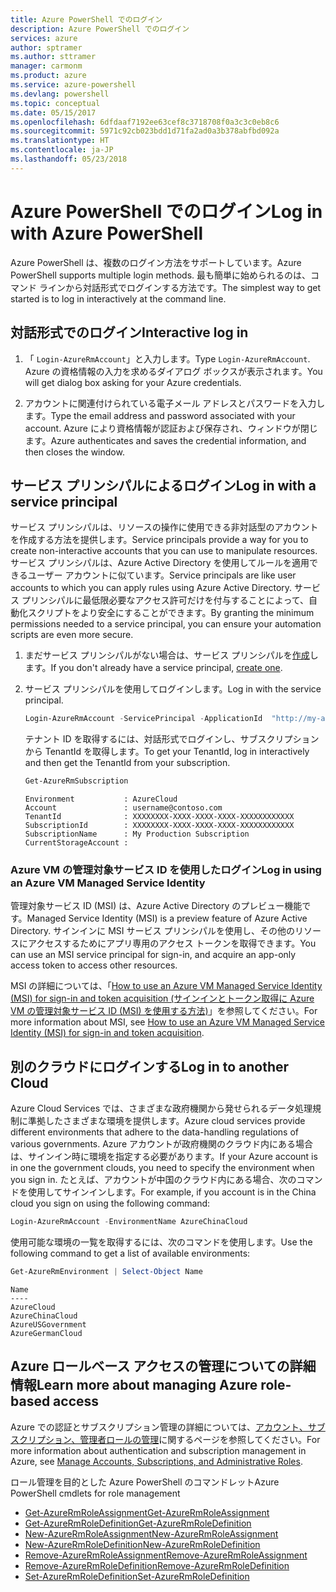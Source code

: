```yaml
---
title: Azure PowerShell でのログイン
description: Azure PowerShell でのログイン
services: azure
author: sptramer
ms.author: sttramer
manager: carmonm
ms.product: azure
ms.service: azure-powershell
ms.devlang: powershell
ms.topic: conceptual
ms.date: 05/15/2017
ms.openlocfilehash: 6dfdaaf7192ee63cef8c3718708f0a3c3c0eb8c6
ms.sourcegitcommit: 5971c92cb023bdd1d71fa2ad0a3b378abfbd092a
ms.translationtype: HT
ms.contentlocale: ja-JP
ms.lasthandoff: 05/23/2018
---
```

# <a name="log-in-with-azure-powershell"></a><span data-ttu-id="d3cad-103">Azure PowerShell でのログイン</span><span class="sxs-lookup"><span data-stu-id="d3cad-103">Log in with Azure PowerShell</span></span>

<span data-ttu-id="d3cad-104">Azure PowerShell は、複数のログイン方法をサポートしています。</span><span class="sxs-lookup"><span data-stu-id="d3cad-104">Azure PowerShell supports multiple login methods.</span></span> <span data-ttu-id="d3cad-105">最も簡単に始められるのは、コマンド ラインから対話形式でログインする方法です。</span><span class="sxs-lookup"><span data-stu-id="d3cad-105">The simplest way to get started is to log in interactively at the command line.</span></span>

## <a name="interactive-log-in"></a><span data-ttu-id="d3cad-106">対話形式でのログイン</span><span class="sxs-lookup"><span data-stu-id="d3cad-106">Interactive log in</span></span>

1. <span data-ttu-id="d3cad-107">「 `Login-AzureRmAccount`」と入力します。</span><span class="sxs-lookup"><span data-stu-id="d3cad-107">Type `Login-AzureRmAccount`.</span></span> <span data-ttu-id="d3cad-108">Azure の資格情報の入力を求めるダイアログ ボックスが表示されます。</span><span class="sxs-lookup"><span data-stu-id="d3cad-108">You will get dialog box asking for your Azure credentials.</span></span>

2. <span data-ttu-id="d3cad-109">アカウントに関連付けられている電子メール アドレスとパスワードを入力します。</span><span class="sxs-lookup"><span data-stu-id="d3cad-109">Type the email address and password associated with your account.</span></span> <span data-ttu-id="d3cad-110">Azure により資格情報が認証および保存され、ウィンドウが閉じます。</span><span class="sxs-lookup"><span data-stu-id="d3cad-110">Azure authenticates and saves the credential information, and then closes the window.</span></span>

## <a name="log-in-with-a-service-principal"></a><span data-ttu-id="d3cad-111">サービス プリンシパルによるログイン</span><span class="sxs-lookup"><span data-stu-id="d3cad-111">Log in with a service principal</span></span>

<span data-ttu-id="d3cad-112">サービス プリンシパルは、リソースの操作に使用できる非対話型のアカウントを作成する方法を提供します。</span><span class="sxs-lookup"><span data-stu-id="d3cad-112">Service principals provide a way for you to create non-interactive accounts that you can use to manipulate resources.</span></span> <span data-ttu-id="d3cad-113">サービス プリンシパルは、Azure Active Directory を使用してルールを適用できるユーザー アカウントに似ています。</span><span class="sxs-lookup"><span data-stu-id="d3cad-113">Service principals are like user accounts to which you can apply rules using Azure Active Directory.</span></span> <span data-ttu-id="d3cad-114">サービス プリンシパルに最低限必要なアクセス許可だけを付与することによって、自動化スクリプトをより安全にすることができます。</span><span class="sxs-lookup"><span data-stu-id="d3cad-114">By granting the minimum permissions needed to a service principal, you can ensure your automation scripts are even more secure.</span></span>

1. <span data-ttu-id="d3cad-115">まだサービス プリンシパルがない場合は、サービス プリンシパルを[作成](create-azure-service-principal-azureps.md)します。</span><span class="sxs-lookup"><span data-stu-id="d3cad-115">If you don't already have a service principal, [create one](create-azure-service-principal-azureps.md).</span></span>

2. <span data-ttu-id="d3cad-116">サービス プリンシパルを使用してログインします。</span><span class="sxs-lookup"><span data-stu-id="d3cad-116">Log in with the service principal.</span></span>

    ```powershell
    Login-AzureRmAccount -ServicePrincipal -ApplicationId  "http://my-app" -Credential $pscredential -TenantId $tenantid
    ```

    <span data-ttu-id="d3cad-117">テナント ID を取得するには、対話形式でログインし、サブスクリプションから TenantId を取得します。</span><span class="sxs-lookup"><span data-stu-id="d3cad-117">To get your TenantId, log in interactively and then get the TenantId from your subscription.</span></span>

    ```powershell
    Get-AzureRmSubscription
    ```

    ```
    Environment           : AzureCloud
    Account               : username@contoso.com
    TenantId              : XXXXXXXX-XXXX-XXXX-XXXX-XXXXXXXXXXXX
    SubscriptionId        : XXXXXXXX-XXXX-XXXX-XXXX-XXXXXXXXXXXX
    SubscriptionName      : My Production Subscription
    CurrentStorageAccount :
    ```

### <a name="log-in-using-an-azure-vm-managed-service-identity"></a><span data-ttu-id="d3cad-118">Azure VM の管理対象サービス ID を使用したログイン</span><span class="sxs-lookup"><span data-stu-id="d3cad-118">Log in using an Azure VM Managed Service Identity</span></span>

<span data-ttu-id="d3cad-119">管理対象サービス ID (MSI) は、Azure Active Directory のプレビュー機能です。</span><span class="sxs-lookup"><span data-stu-id="d3cad-119">Managed Service Identity (MSI) is a preview feature of Azure Active Directory.</span></span> <span data-ttu-id="d3cad-120">サインインに MSI サービス プリンシパルを使用し、その他のリソースにアクセスするためにアプリ専用のアクセス トークンを取得できます。</span><span class="sxs-lookup"><span data-stu-id="d3cad-120">You can use an MSI service principal for sign-in, and acquire an app-only access token to access other resources.</span></span>

<span data-ttu-id="d3cad-121">MSI の詳細については、「[How to use an Azure VM Managed Service Identity (MSI) for sign-in and token acquisition (サインインとトークン取得に Azure VM の管理対象サービス ID (MSI) を使用する方法)](/azure/active-directory/msi-how-to-get-access-token-using-msi)」を参照してください。</span><span class="sxs-lookup"><span data-stu-id="d3cad-121">For more information about MSI, see [How to use an Azure VM Managed Service Identity (MSI) for sign-in and token acquisition](/azure/active-directory/msi-how-to-get-access-token-using-msi).</span></span>

## <a name="log-in-to-another-cloud"></a><span data-ttu-id="d3cad-122">別のクラウドにログインする</span><span class="sxs-lookup"><span data-stu-id="d3cad-122">Log in to another Cloud</span></span>

<span data-ttu-id="d3cad-123">Azure Cloud Services では、さまざまな政府機関から発せられるデータ処理規制に準拠したさまざまな環境を提供します。</span><span class="sxs-lookup"><span data-stu-id="d3cad-123">Azure cloud services provide different environments that adhere to the data-handling regulations of various governments.</span></span> <span data-ttu-id="d3cad-124">Azure アカウントが政府機関のクラウド内にある場合は、サインイン時に環境を指定する必要があります。</span><span class="sxs-lookup"><span data-stu-id="d3cad-124">If your Azure account is in one the government clouds, you need to specify the environment when you sign in.</span></span> <span data-ttu-id="d3cad-125">たとえば、アカウントが中国のクラウド内にある場合、次のコマンドを使用してサインインします。</span><span class="sxs-lookup"><span data-stu-id="d3cad-125">For example, if you account is in the China cloud you sign on using the following command:</span></span>

```powershell
Login-AzureRmAccount -EnvironmentName AzureChinaCloud
```

<span data-ttu-id="d3cad-126">使用可能な環境の一覧を取得するには、次のコマンドを使用します。</span><span class="sxs-lookup"><span data-stu-id="d3cad-126">Use the following command to get a list of available environments:</span></span>

```powershell
Get-AzureRmEnvironment | Select-Object Name
```

```
Name
----
AzureCloud
AzureChinaCloud
AzureUSGovernment
AzureGermanCloud
```

## <a name="learn-more-about-managing-azure-role-based-access"></a><span data-ttu-id="d3cad-127">Azure ロールベース アクセスの管理についての詳細情報</span><span class="sxs-lookup"><span data-stu-id="d3cad-127">Learn more about managing Azure role-based access</span></span>

<span data-ttu-id="d3cad-128">Azure での認証とサブスクリプション管理の詳細については、[アカウント、サブスクリプション、管理者ロールの管理](/azure/active-directory/role-based-access-control-configure)に関するページを参照してください。</span><span class="sxs-lookup"><span data-stu-id="d3cad-128">For more information about authentication and subscription management in Azure, see [Manage Accounts, Subscriptions, and Administrative Roles](/azure/active-directory/role-based-access-control-configure).</span></span>

<span data-ttu-id="d3cad-129">ロール管理を目的とした Azure PowerShell のコマンドレット</span><span class="sxs-lookup"><span data-stu-id="d3cad-129">Azure PowerShell cmdlets for role management</span></span>

* [<span data-ttu-id="d3cad-130">Get-AzureRmRoleAssignment</span><span class="sxs-lookup"><span data-stu-id="d3cad-130">Get-AzureRmRoleAssignment</span></span>](/powershell/module/AzureRM.Resources/Get-AzureRmRoleAssignment)
* [<span data-ttu-id="d3cad-131">Get-AzureRmRoleDefinition</span><span class="sxs-lookup"><span data-stu-id="d3cad-131">Get-AzureRmRoleDefinition</span></span>](/powershell/module/AzureRM.Resources/Get-AzureRmRoleDefinition)
* [<span data-ttu-id="d3cad-132">New-AzureRmRoleAssignment</span><span class="sxs-lookup"><span data-stu-id="d3cad-132">New-AzureRmRoleAssignment</span></span>](/powershell/module/AzureRM.Resources/New-AzureRmRoleAssignment)
* [<span data-ttu-id="d3cad-133">New-AzureRmRoleDefinition</span><span class="sxs-lookup"><span data-stu-id="d3cad-133">New-AzureRmRoleDefinition</span></span>](/powershell/module/AzureRM.Resources/New-AzureRmRoleDefinition)
* [<span data-ttu-id="d3cad-134">Remove-AzureRmRoleAssignment</span><span class="sxs-lookup"><span data-stu-id="d3cad-134">Remove-AzureRmRoleAssignment</span></span>](/powershell/module/AzureRM.Resources/Remove-AzureRmRoleAssignment)
* [<span data-ttu-id="d3cad-135">Remove-AzureRmRoleDefinition</span><span class="sxs-lookup"><span data-stu-id="d3cad-135">Remove-AzureRmRoleDefinition</span></span>](/powershell/module/AzureRM.Resources/Remove-AzureRmRoleDefinition)
* [<span data-ttu-id="d3cad-136">Set-AzureRmRoleDefinition</span><span class="sxs-lookup"><span data-stu-id="d3cad-136">Set-AzureRmRoleDefinition</span></span>](/powershell/moduel/AzureRM.Resources/Set-AzureRmRoleDefinition)
